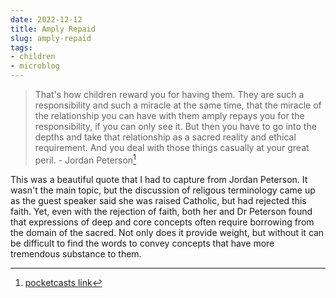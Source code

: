 ```yaml
---
date: 2022-12-12
title: Amply Repaid
slug: amply-repaid
tags:
- children
- microblog
---
```


> That's how children reward you for having them.
> They are such a responsibility and such a miracle at the same time, that the miracle of the relationship you can have
> with them amply repays you for the responsibility, if you can only see it.
> But then you have to go into the depths and take that relationship as a sacred reality and ethical requirement.
> And you deal with those things casually at your great peril. - Jordan Peterson[^podcast]

This was a beautiful quote that I had to capture from Jordan Peterson.
It wasn't the main topic, but the discussion of religous terminology came up as the guest speaker said she was raised Catholic, but had rejected this faith.
Yet, even with the rejection of faith, both her and Dr Peterson found that expressions of deep and core concepts often require borrowing from the domain of the sacred.
Not only does it provide weight, but without it can be difficult to find the words to convey concepts that have more tremendous substance to them.

[^podcast]: [pocketcasts link](https://pca.st/x5mnfju7#t=1h3m5s)
